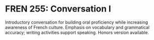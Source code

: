 # FREN 255: Conversation I

Introductory conversation for building oral proficiency while increasing awareness of French culture. Emphasis on vocabulary and grammatical accuracy; writing activities support speaking. Honors version available.